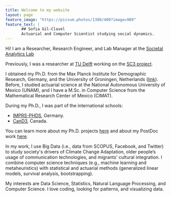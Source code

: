 ```yaml
---
title: Welcome to my website
layout: page
feature_image: "https://picsum.photos/1300/400?image=989"
feature_text: |
       ## Sofia Gil-Clavel
       Actuarial and Computer Scientist studying social dynamics.
---
```


Hi! I am a Researcher, Research Engineer, and Lab Manager at the [Societal Analytics Lab](https://www.societal-analytics.nl/)

Previously, I was a researcher at [TU Delft](https://research.tudelft.nl/) working on the [SC3 project](http://www.sc3.center/). 

I obtained my Ph.D. from the Max Planck Institute for Demographic Research, Germany, and the University of Groningen, Netherlands ([link](http://hdl.handle.net/11370/9e6422f5-196b-4aef-ad2f-54da72771e30)). Before, I studied actuarial science at the National Autonomous University of Mexico (UNAM), and I have a M.Sc. in Computer Science from the Mathematical Research Center of Mexico (CIMAT). 

During my Ph.D., I was part of the international schools: 
* [IMPRS-PHDS](https://www.imprs-phds.mpg.de/), Germany.
* [CanD3](https://www.mcgill.ca/cand3/), Canada.

You can learn more about my Ph.D. projects [here](https://sofiag1l.github.io/eportfolio/2022/07/23/ePortafolio/) and about my PostDoc work [here](https://github.com/SofiaG1l/SC3_VIDI).

In my work, I use Big Data (i.e., data from SCOPUS, Facebook, and Twitter) to study society's drivers of Climate Change Adaptation, older people’s usage of communication technologies, and migrants' cultural integration. I combine computer science techniques (e.g., machine learning and metaheuristics) with statistical and actuarial methods (generalized linear models, survival analysis, bootstrapping).

My interests are Data Science, Statistics, Natural Language Processing, and Computer Science. I love coding, looking for patterns, and visualizing data.


